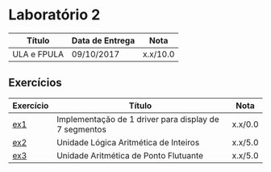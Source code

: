 # Laboratório 2

| Título      | Data de Entrega | Nota     |
| ----------- | --------------- | -------- |
| ULA e FPULA | 09/10/2017      | x.x/10.0 |

## Exercícios

| Exercício  | Título                                                | Nota    |
| ---------- | ----------------------------------------------------- | ------- |
| [ex1](ex1) | Implementação de 1 driver para display de 7 segmentos | x.x/0.0 |
| [ex2](ex2) | Unidade Lógica Aritmética de Inteiros                 | x.x/5.0 |
| [ex3](ex3) | Unidade Aritmética de Ponto Flutuante                 | x.x/5.0 |
